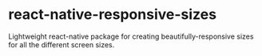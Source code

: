 # react-native-responsive-sizes
Lightweight react-native package for creating beautifully-responsive sizes for all the different screen sizes.
